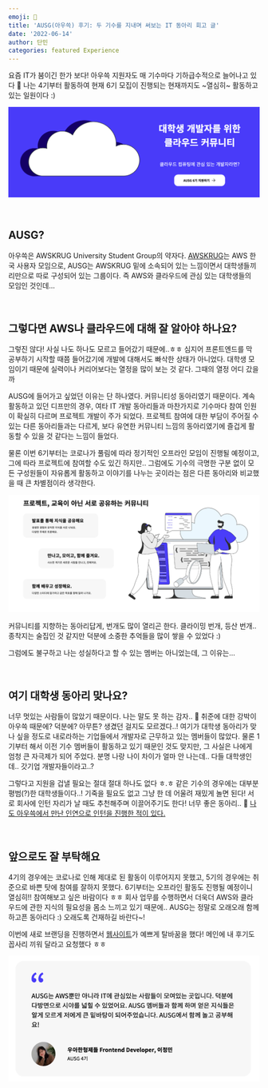 ```yaml
---
emoji: 🧡
title: 'AUSG(아우쓱) 후기: 두 기수를 지내며 써보는 IT 동아리 회고 글'
date: '2022-06-14'
author: 단민
categories: featured Experience
---
```


요즘 IT가 붐이긴 한가 보다! 아우쓱 지원자도 매 기수마다 기하급수적으로 늘어나고 있다 👀
나는 4기부터 활동하여 현재 6기 모집이 진행되는 현재까지도 ~열심히~ 활동하고 있는 일원이다 :)

![](0.png)

&nbsp;

## AUSG?
아우쓱은 AWSKRUG University Student Group의 약자다. [AWSKRUG](https://awskrug.github.io/)는 AWS 한국 사용자 모임으로, AUSG는 AWSKRUG 밑에 소속되어 있는 느낌이면서 대학생들끼리만으로 따로 구성되어 있는 그룹이다. 즉 AWS와 클라우드에 관심 있는 대학생들의 모임인 것인데...

&nbsp;

## 그렇다면 AWS나 클라우드에 대해 잘 알아야 하나요?
그렇진 않다! 사실 나도 하나도 모르고 들어갔기 때문에..ㅎㅎ 심지어 프론트엔드를 막 공부하기 시작할 때쯤 들어갔기에 개발에 대해서도 빠삭한 상태가 아니었다. 대학생 모임이기 때문에 실력이나 커리어보다는 열정을 많이 보는 것 같다. 그때의 열정 어디 갔을까

AUSG에 들어가고 싶었던 이유는 단 하나였다. 커뮤니티성 동아리였기 때문이다. 계속 활동하고 있던 디프만의 경우, 여타 IT 개발 동아리들과 마찬가지로 기수마다 참여 인원이 확실히 다르며 프로젝트 개발이 주가 되었다. 프로젝트 참여에 대한 부담이 주어질 수 있는 다른 동아리들과는 다르게, 보다 유연한 커뮤니티 느낌의 동아리였기에 즐겁게 활동할 수 있을 것 같다는 느낌이 들었다.

물론 이번 6기부터는 코로나가 풀림에 따라 정기적인 오프라인 모임이 진행될 예정이고, 그에 따라 프로젝트에 참여할 수도 있긴 하지만.. 그럼에도 기수의 극명한 구분 없이 모든 구성원들이 자유롭게 활동하고 이야기를 나누는 곳이라는 점은 다른 동아리와 비교했을 때 큰 차별점이라 생각한다.

![](1.png)

커뮤니티를 지향하는 동아리답게, 번개도 많이 열리곤 한다. 클라이밍 번개, 등산 번개.. 종착지는 술집인 것 같지만 덕분에 소중한 추억들을 많이 쌓을 수 있었다 :)

그럼에도 불구하고 나는 성실하다고 할 수 있는 멤버는 아니었는데, 그 이유는...

&nbsp;

## 여기 대학생 동아리 맞나요?
너무 멋있는 사람들이 많았기 때문이다. 나는 말도 못 하는 감자.. 🥲 취준에 대한 강박이 아우쓱 때문에? 덕분에? 아무튼? 생겼던 걸지도 모르겠다..! 여기가 대학생 동아리가 맞나 싶을 정도로 내로라하는 기업들에서 개발자로 근무하고 있는 멤버들이 많았다. 물론 1기부터 해서 이전 기수 멤버들이 활동하고 있기 때문인 것도 맞지만, 그 사실은 나에게 엄청 큰 자극제가 되어 주었다. 분명 나랑 나이 차이가 얼마 안 나는데.. 다들 대학생인데.. 갓기업 개발자들이라고..?

그렇다고 지원을 겁낼 필요는 절대 절대 하나도 없다 ㅎ.ㅎ 같은 기수의 경우에는 대부분 평범(?)한 대학생들이다..! 기죽을 필요도 없고 그냥 한 데 어울려 재밌게 놀면 된다! 서로 회사에 인턴 자리가 날 때도 추천해주며 이끌어주기도 한다! 너무 좋은 동아리.. 🥺 [나도 아우쓱에서 만난 인연으로 인턴을 진행한 적이 있다.](https://www.jeong-min.com/2-megazone-cloud/)

&nbsp;

## 앞으로도 잘 부탁해요
4기의 경우에는 코로나로 인해 제대로 된 활동이 이루어지지 못했고, 5기의 경우에는 취준으로 바쁜 탓에 참여를 잘하지 못했다. 6기부터는 오프라인 활동도 진행될 예정이니 열심히!! 참여해보고 싶은 바람이다 ㅎㅎ 회사 업무를 수행하면서 더욱더 AWS와 클라우드에 관한 지식의 필요성을 몸소 느끼고 있기 때문에.. AUSG는 정말로 오래오래 함께 하고픈 동아리다 :) 오래도록 건재하길 바란다~!

이번에 새로 브랜딩을 진행하면서 [웹사이트](https://ausg.me/)가 예쁘게 탈바꿈을 했다! 메인에 내 후기도 꼽사리 끼워 달라고 요청했다 ㅎㅎ

![](2.png)

